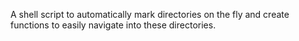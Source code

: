 A shell script to automatically mark directories on the fly and create functions to easily navigate into these directories.
